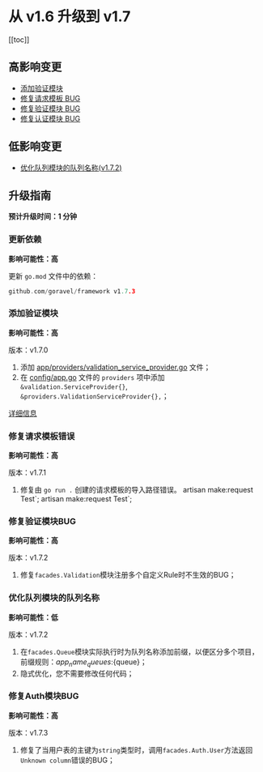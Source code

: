 # 从 v1.6 升级到 v1.7

[[toc]]

## 高影响变更

- [添加验证模块](#add-validation-module)
- [修复请求模板 BUG](#fix-request-template-bug)
- [修复验证模块 BUG](#fix-validation-module-bug)
- [修复认证模块 BUG](#fix-auth-module-bug)

## 低影响变更

- [优化队列模块的队列名称(v1.7.2)](#optimize-the-queue-name-of-the-queue-module)

## 升级指南

**预计升级时间：1 分钟**

### 更新依赖

**影响可能性：高**

更新 `go.mod` 文件中的依赖：

```go
github.com/goravel/framework v1.7.3
```

### 添加验证模块

**影响可能性：高**

版本：v1.7.0

1. 添加 [app/providers/validation_service_provider.go](https://github.com/goravel/goravel/blob/v1.7.0/app/providers/validation_service_provider.go) 文件；
2. 在 [config/app.go](https://github.com/goravel/goravel/blob/v1.7.0/config/app.go) 文件的 `providers` 项中添加 `&validation.ServiceProvider{}`, `&providers.ValidationServiceProvider{},`；

[详细信息](../basic/validation)

### 修复请求模板错误

**影响可能性：高**

版本：v1.7.1

1. 修复由 `go run .` 创建的请求模板的导入路径错误。 artisan make:request Test\`; artisan make:request Test`;

### 修复验证模块BUG

**影响可能性：高**

版本：v1.7.2

1. 修复`facades.Validation`模块注册多个自定义Rule时不生效的BUG；

### 优化队列模块的队列名称

**影响可能性：低**

版本：v1.7.2

1. 在`facades.Queue`模块实际执行时为队列名称添加前缀，以便区分多个项目，前缀规则：${app_name}_queues:${queue}；
2. 隐式优化，您不需要修改任何代码；

### 修复Auth模块BUG

**影响可能性：高**

版本：v1.7.3

1. 修复了当用户表的主键为`string`类型时，调用`facades.Auth.User`方法返回`Unknown column`错误的BUG；
